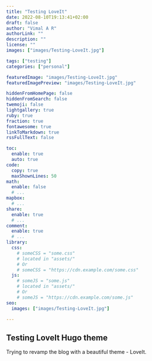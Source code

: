 ```yaml
---
title: "Testing LoveIt"
date: 2022-08-10T19:13:41+02:00
draft: false
author: "Vimal A R"
authorLink: ""
description: ""
license: ""
images: ["images/Testing-LoveIt.jpg"]

tags: ["testing"]
categories: ["personal"]

featuredImage: "images/Testing-LoveIt.jpg"
featuredImagePreview: "images/Testing-LoveIt.jpg"

hiddenFromHomePage: false
hiddenFromSearch: false
twemoji: false
lightgallery: true
ruby: true
fraction: true
fontawesome: true
linkToMarkdown: true
rssFullText: false

toc:
  enable: true
  auto: true
code:
  copy: true
  maxShownLines: 50
math:
  enable: false
  # ...
mapbox:
  # ...
share:
  enable: true
  # ...
comment:
  enable: true
  # ...
library:
  css:
    # someCSS = "some.css"
    # located in "assets/"
    # Or
    # someCSS = "https://cdn.example.com/some.css"
  js:
    # someJS = "some.js"
    # located in "assets/"
    # Or
    # someJS = "https://cdn.example.com/some.js"
seo:
  images: ["images/Testing-LoveIt.jpg"]

---
```


## Testing LoveIt Hugo theme
<!--more-->
Trying to revamp the blog with a beautiful theme - LoveIt.
